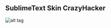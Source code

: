 ## SublimeText Skin CrazyHacker
![alt tag](https://github.com/fxstar/PhpJsCss/blob/master/SublimeText3-Skin/_hacker_mat.png)

